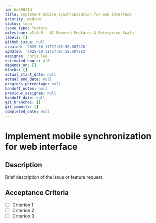 ```yaml
---
id: 6a99921d
title: Implement mobile synchronization for web interface
priority: medium
status: todo
issue_type: feature
milestone: v2.0.0 - AI-Powered Features & Enterprise Scale
labels: []
github_issue: null
created: '2025-10-11T17:07:58.607276'
updated: '2025-10-11T17:07:58.607282'
assignee: chris.lee
estimated_hours: 4.0
depends_on: []
blocks: []
actual_start_date: null
actual_end_date: null
progress_percentage: null
handoff_notes: null
previous_assignee: null
handoff_date: null
git_branches: []
git_commits: []
completed_date: null
---
```


# Implement mobile synchronization for web interface

## Description

Brief description of the issue or feature request.

## Acceptance Criteria

- [ ] Criterion 1
- [ ] Criterion 2
- [ ] Criterion 3